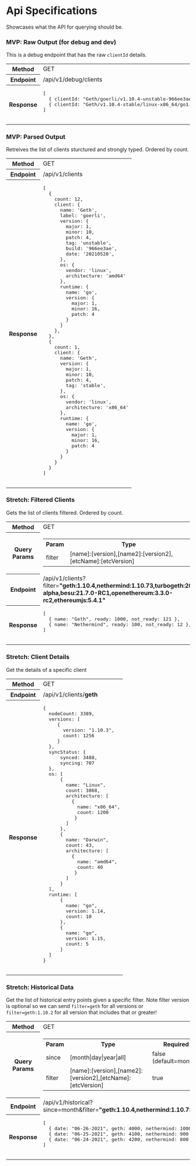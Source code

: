 # Api Specifications
Showcases what the API for querying should be.

### MVP: Raw Output (for debug and dev)

This is a debug endpoint that has the raw `clientId` details.

<table>
  <tr>
    <th>Method</th>
    <td>GET</td>
  </tr>
  <tr>
    <th>Endpoint</th>
    <td>/api/v1/debug/clients</td>
  </tr>
  <tr>
    <th>Response</th>
    <td>
      <pre>
[
  { clientId: "Geth/goerli/v1.10.4-unstable-966ee3ae-20210528/linux-amd64/go1.16.4", count: 12 }, 
  { clientId: "Geth/v1.10.4-stable/linux-x86_64/go1.16.4", count: 1 }
]
      </pre></td>
  </tr>
</table>

### MVP: Parsed Output

Retreives the list of clients sturctured and strongly typed. Ordered by count.

<table>
  <tr>
    <th>Method</th>
    <td>GET</td>
  </tr>
  <tr>
    <th>Endpoint</th>
    <td>/api/v1/clients</td>
  </tr>
  <tr>
    <th>Response</th>
    <td>
      <pre>
[
  {
    count: 12,
    client: {
      name: 'Geth',
      label: 'goerli',
      version: { 
        major: 1,
        minor: 10,
        patch: 4,
        tag: 'unstable',
        build: '966ee3ae',
        date: '20210528',
      },
      os: {
        vendor: 'linux',
        architecture: 'amd64'
      },
      runtime: {
        name: 'go',
        version: { 
          major: 1,
          minor: 16,
          patch: 4
        }
      }
    },
  },
  {
    count: 1,
    client: {
      name: 'Geth',
      version: { 
        major: 1,
        minor: 10,
        patch: 4,
        tag: 'stable',
      },
      os: {
        vendor: 'linux',
        architecture: 'x86_64'
      },
      runtime: {
        name: 'go',
        version: { 
          major: 1,
          minor: 16,
          patch: 4
        }
      }
    }
  }
]
      </pre>
    </td>
  </tr>
</table>

### Stretch: Filtered Clients

Gets the list of clients filtered. Ordered by count.

<table>
  <tr>
    <th>Method</th>
    <td>GET</td>
  </tr>
  <tr>
    <th>Query Params</th>
    <td>
      <table>
        <tr>
          <th>Param</th>
          <th>Type</th>
          <th>Required</th>
        </tr>
        <tr>
          <td>filter</td>
          <td>[name]:[version],[name2]:[version2],[etcName]:[etcVersion]</td>
          <td>true</td>
        </tr>
      </table>
    </td>
  </tr>
  <tr>
    <th>Endpoint</th>
    <td>/api/v1/clients?filter=<strong>"geth:1.10.4,nethermind:1.10.73,turbogeth:2021.06.04-alpha,besu:21.7.0-RC1,openethereum:3.3.0-rc2,ethereumjs:5.4.1"</strong
></td>
  </tr>
  <tr>
    <th>Response</th>
    <td>
      <pre>
[
  { name: "Geth", ready: 1000, not_ready: 121 }, 
  { name: "Nethermind", ready: 100, not_ready: 12 }, 
]
      </pre></td>
  </tr>
</table>

### Stretch: Client Details

Get the details of a specific client

<table>
  <tr>
    <th>Method</th>
    <td>GET</td>
  </tr>
  <tr>
    <th>Endpoint</th>
    <td>/api/v1/clients/<strong>geth</strong></td>
  </tr>
  <tr>
    <th>Response</th>
    <td>
      <pre>
{
  nodeCount: 3389,
  versions: [
     {
       version: "1.10.3",
       count: 1256
     }
  },
  syncStatus: {
      synced: 3488,
      syncing: 707
  },
  os: [
      {
        name: "Linux",
        count: 3868,
        architecture: [
          {
            name: "x86_64",
            count: 1200
           }
        ]
      },
      {
        name: "Darwin",
        count: 43,
        architecture: [
          {
            name: "amd64",
            count: 40
           }
        ]
      }
  ],
  runtime: [
      {
        name: "go",
        version: 1.14,
        count: 10
      },
      {
        name: "go",
        version: 1.15,
        count: 5
      }
  ]
}
      </pre></td>
  </tr>
</table>


### Stretch: Historical Data

Get the list of historical entry points given a specific filter. Note filter version is optional so we can send `filter=geth` for all versions or `filter=geth:1.10.2` for all version that includes that or greater!

<table>
  <tr>
    <th>Method</th>
    <td>GET</td>
  </tr>
  <tr>
    <th>Query Params</th>
    <td>
      <table>
        <tr>
          <th>Param</th>
          <th>Type</th>
          <th>Required</th>
        </tr>
        <tr>
          <td>since</td>
          <td>[month|day|year|all]</td>
          <td>false (default=month)</td>
        </tr>
        <tr>
          <td>filter</td>
          <td>[name]:[version],[name2]:[version2],[etcName]:[etcVersion]</td>
          <td>true</td>
        </tr>
      </table>
    </td>
  </tr>
  <tr>
    <th>Endpoint</th>
    <td>/api/v1/historical?since=month&filter=<strong>"geth:1.10.4,nethermind:1.10.73"</strong
></td>
  </tr>
  <tr>
    <th>Response</th>
    <td>
      <pre>
[
  { date: "06-26-2021", geth: 4000, nethermind: 1000 }, 
  { date: "06-25-2021", geth: 4100, nethermind: 900 }, 
  { date: "06-24-2021", geth: 4200, nethermind: 800 }, 
]
      </pre></td>
  </tr>
</table>

